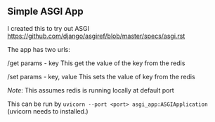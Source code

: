 Simple ASGI App
---------------

I created this to try out ASGI https://github.com/django/asgiref/blob/master/specs/asgi.rst

The app has two urls:

  /get
     params - key
     This get the value of the key from the redis

 /set
     params - key, value
     This sets the value of key from the redis

 *Note*: This assumes redis is running locally at default port


This can be run by `uvicorn --port <port> asgi_app:ASGIApplication` (uvicorn needs to installed.)
